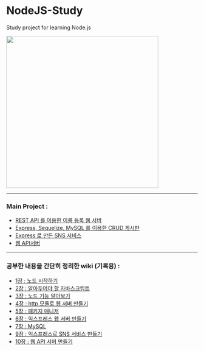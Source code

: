 
# NodeJS-Study
Study project for learning Node.js  

<img src="https://user-images.githubusercontent.com/26129338/87935976-063d2b80-cacd-11ea-912f-0c19049ea50c.jpg" width="400">

---
### Main Project :  
- [REST API 를 이용한 이름 등록 웹 서버](https://github.com/khndhkx123/NodeJS-Study/tree/master/ExampleCode/CH4/4.3_REST_Server)
- [Express, Sequelize, MySQL 를 이용한 CRUD 게시판](https://github.com/khndhkx123/NodeJS-Study/tree/master/ExampleCode/CH7/learn-sequlize)
- [Express 로 만든 SNS 서비스](https://github.com/khndhkx123/NodeJS-Study/tree/master/ExampleCode/CH9/nodebird)
- [웹 API서버](https://github.com/khndhkx123/NodeJS-Study/tree/master/ExampleCode/CH10)
---
### 공부한 내용을 간단히 정리한 wiki (기록용) :
- [1장 : 노드 시작하기](https://github.com/khndhkx123/NodeJS-Study/wiki/1.-%EB%85%B8%EB%93%9C-%EC%8B%9C%EC%9E%91%ED%95%98%EA%B8%B0)
- [2장 : 알아두어야 할 자바스크립트](https://github.com/khndhkx123/NodeJS-Study/wiki/2.-%EC%95%8C%EC%95%84%EB%91%90%EC%96%B4%EC%95%BC-%ED%95%A0-%EC%9E%90%EB%B0%94%EC%8A%A4%ED%81%AC%EB%A6%BD%ED%8A%B8)
- [3장 : 노드 기능 알아보기](https://github.com/khndhkx123/NodeJS-Study/wiki/3.-%EB%85%B8%EB%93%9C-%EA%B8%B0%EB%8A%A5-%EC%95%8C%EC%95%84%EB%B3%B4%EA%B8%B0)
- [4장 : http 모듈로 웹 서버 만들기](https://github.com/khndhkx123/NodeJS-Study/wiki/4.-http-%EB%AA%A8%EB%93%88%EB%A1%9C-%EC%9B%B9-%EC%84%9C%EB%B2%84-%EB%A7%8C%EB%93%A4%EA%B8%B0)
- [5장 : 패키지 매니저](https://github.com/khndhkx123/NodeJS-Study/wiki/5.-%ED%8C%A8%ED%82%A4%EC%A7%80-%EB%A7%A4%EB%8B%88%EC%A0%80)
- [6장 : 익스프레스 웹 서버 만들기](https://github.com/khndhkx123/NodeJS-Study/wiki/6.-%EC%9D%B5%EC%8A%A4%ED%94%84%EB%A0%88%EC%8A%A4-%EC%9B%B9-%EC%84%9C%EB%B2%84-%EB%A7%8C%EB%93%A4%EA%B8%B0)
- [7장 : MySQL](https://github.com/khndhkx123/NodeJS-Study/wiki/7.-MySQL)
- [9장 : 익스프레스로 SNS 서비스 만들기](https://github.com/khndhkx123/NodeJS-Study/wiki/9.-%EC%9D%B5%EC%8A%A4%ED%94%84%EB%A0%88%EC%8A%A4%EB%A1%9C-SNS-%EC%84%9C%EB%B9%84%EC%8A%A4-%EB%A7%8C%EB%93%A4%EA%B8%B0)
- [10장 : 웹 API 서버 만들기](https://github.com/khndhkx123/NodeJS-Study/wiki/10.-%EC%9B%B9-API-%EC%84%9C%EB%B2%84-%EB%A7%8C%EB%93%A4%EA%B8%B0)
